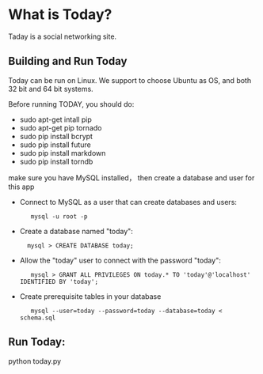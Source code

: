 What is Today?
==============

Taday is a social networking site.


Building and Run Today
--------------

Today can be run on Linux. We support to choose Ubuntu as OS, and both 32 bit and 64 bit systems.

Before running TODAY, you should do:

* sudo apt-get intall pip
* sudo apt-get pip tornado
* sudo pip install bcrypt
* sudo pip install future
* sudo pip install markdown
* sudo pip install torndb

make sure you have MySQL installed， then create a database and user for this app
 - Connect to MySQL as a user that can create databases and users:
   ```
      mysql -u root -p
   ```
 - Create a database named "today":
   ```
     mysql > CREATE DATABASE today;
   ```
 - Allow the "today" user to connect with the password "today":
   ```
      mysql > GRANT ALL PRIVILEGES ON today.* TO 'today'@'localhost' IDENTIFIED BY 'today';
   ```
 - Create prerequisite tables in your database
   ```
      mysql --user=today --password=today --database=today < schema.sql
   ```

Run Today:
----------

python today.py


